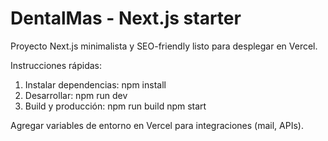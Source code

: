 DentalMas - Next.js starter
==========================

Proyecto Next.js minimalista y SEO-friendly listo para desplegar en Vercel.

Instrucciones rápidas:

1. Instalar dependencias:
   npm install
2. Desarrollar:
   npm run dev
3. Build y producción:
   npm run build
   npm start

Agregar variables de entorno en Vercel para integraciones (mail, APIs).
